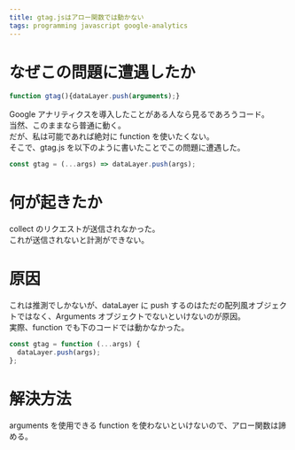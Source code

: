 ```yaml
---
title: gtag.jsはアロー関数では動かない
tags: programming javascript google-analytics
---
```


# なぜこの問題に遭遇したか

```js
function gtag(){dataLayer.push(arguments);}
```

Google アナリティクスを導入したことがある人なら見るであろうコード。  
当然、このままなら普通に動く。  
だが、私は可能であれば絶対に function を使いたくない。  
そこで、gtag.js を以下のように書いたことでこの問題に遭遇した。

```js
const gtag = (...args) => dataLayer.push(args);
```

# 何が起きたか

collect のリクエストが送信されなかった。  
これが送信されないと計測ができない。

# 原因

これは推測でしかないが、dataLayer に push するのはただの配列風オブジェクトではなく、Arguments オブジェクトでないといけないのが原因。  
実際、function でも下のコードでは動かなかった。

```js
const gtag = function (...args) {
  dataLayer.push(args);
};
```

# 解決方法

arguments を使用できる function を使わないといけないので、アロー関数は諦める。
